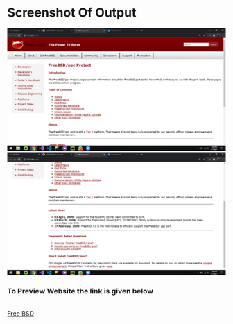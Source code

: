 <h1>Screenshot Of Output</h1>
<img src="./Screenshot (1).png" alt="Screenshot 1">
<img src="./Screenshot (2).png" alt="Screenshot 2">
<h3>To Preview Website the link is given below</h3>
</br>
<a href="https://60732b855448def788ad27fd--freebsdlayout.netlify.app/">Free BSD</a>

